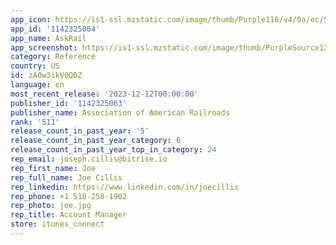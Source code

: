```yaml
---
app_icon: https://is1-ssl.mzstatic.com/image/thumb/Purple116/v4/0a/ec/5a/0aec5a5c-f5b6-a532-e8d7-79c6c558fefd/AppIcon-1x_U007emarketing-0-7-0-85-220.png/1024x1024bb.png
app_id: '1142325064'
app_name: AskRail
app_screenshot: https://is1-ssl.mzstatic.com/image/thumb/PurpleSource126/v4/33/54/bc/3354bca4-892c-2dbb-ce1c-b3d5454a22f9/9c97464d-0602-4a04-a1b1-95fb166c1fb4_verify_Email_2022.png/1242x2688bb.png
category: Reference
country: US
id: zAOw3ikV0QDZ
language: en
most_recent_release: '2023-12-12T00:00:00'
publisher_id: '1142325063'
publisher_name: Association of American Railroads
rank: '511'
release_count_in_past_year: '5'
release_count_in_past_year_category: 6
release_count_in_past_year_top_in_category: 24
rep_email: joseph.cillis@bitrise.io
rep_first_name: Joe
rep_full_name: Joe Cillis
rep_linkedin: https://www.linkedin.com/in/joecillis
rep_phone: +1 518-258-1902
rep_photo: joe.jpg
rep_title: Account Manager
store: itunes_connect
---
```

